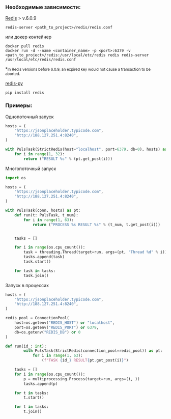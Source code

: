 ### Необходимые зависимости:
[Redis](https://redis.io/download/) > v.6.0.9 
```shell
redis-server <path_to_project>/redis/redis.conf
```

или докер контейнер

```shell
docker pull redis
docker run -d --name <container_name> -p <port>:6379 -v <path_to_project>/redis:/usr/local/etc/redis redis redis-server /usr/local/etc/redis/redis.conf
```

*<small>In Redis versions before 6.0.9, an expired key would not cause a transaction to be aborted.</small>

[redis-py](https://pypi.org/project/redis/)
```shell
pip install redis
```
### Примеры:
Однопоточный запуск
```python
hosts = (
    "https://jsonplaceholder.typicode.com",
    "http://188.127.251.4:8240",
)

with PulsTask(StrictRedis(host="localhost", port=6379, db=0), hosts) as pt:
    for i in range(1, 32):
        return ("RESULT %s" % (pt.get_post(i)))
```
Многопоточный запуск

```python
import os

hosts = (
    "https://jsonplaceholder.typicode.com",
    "http://188.127.251.4:8240",
)

with PulsTask(conn, hosts) as pt:
    def run(t: PulsTask, t_num):
        for i in range(1, 63):
            return ("PROCESS %s RESULT %s" % (t_num, t.get_post(i)))


    tasks = []

    for i in range(os.cpu_count()):
        task = threading.Thread(target=run, args=(pt, "Thread %d" % i))
        tasks.append(task)
        task.start()

    for task in tasks:
        task.join()

```
Запуск в процессах
```python
hosts = (
    "https://jsonplaceholder.typicode.com",
    "http://188.127.251.4:8240",
)

redis_pool = ConnectionPool(
    host=os.getenv("REDIS_HOST") or "localhost",
    port=os.getenv("REDIS_PORT") or 6379,
    db=os.getenv("REDIS_DB") or 0
)

def run(id_: int):
        with PulsTask(StrictRedis(connection_pool=redis_pool)) as pt:
            for i in range(1, 63):
                (f"TASK {id_} RESULT{pt.get_post(i)}")

    tasks = []
    for i in range(os.cpu_count()):
        p = multiprocessing.Process(target=run, args=(i, ))
        tasks.append(p)

    for t in tasks:
        t.start()

    for t in tasks:
        t.join()
```
